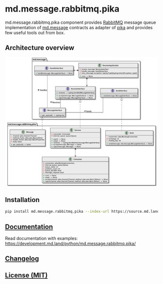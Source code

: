 # md.message.rabbitmq.pika

md.message.rabbitmq.pika component provides [RabbitMQ](#) message queue 
implementation of [md.message](#) contracts as adapter of [pika](#) 
and provides few useful tools out from box.

## Architecture overview

![Architecture overview](docs/_static/architecture.class-diagram.png)

## Installation

```sh
pip install md.message.rabbitmq.pika --index-url https://source.md.land/python/
```

## [Documentation](./docs/index.md)

Read documentation with examples: https://development.md.land/python/md.message.rabbitmq.pika/

## [Changelog](changelog.md)
## [License (MIT)](license.md)
